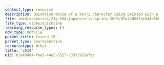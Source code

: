 ```yaml
---
content_type: resource
description: QuickTime movie of a kanji character being painted with a brush.
file: /media/courses/21g-504-japanese-iv-spring-2009/05a40d04fae544e56527c3373995efce_2834.mov
file_type: video/quicktime
learning_resource_types: []
ocw_type: OCWFile
parent_title: Lesson 18
parent_type: CourseSection
resourcetype: Other
title: '2834'
uid: 05a40d04-fae5-44e5-6527-c3373995efce
---
```

